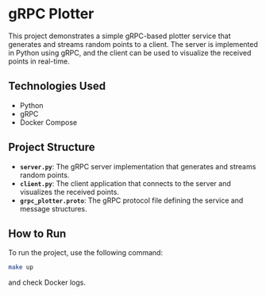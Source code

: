 # gRPC Plotter

This project demonstrates a simple gRPC-based plotter service that generates and streams random points to a client. The server is implemented in Python using gRPC, and the client can be used to visualize the received points in real-time.

## Technologies Used

- Python
- gRPC
- Docker Compose

## Project Structure

- **`server.py`**: The gRPC server implementation that generates and streams random points.
- **`client.py`**: The client application that connects to the server and visualizes the received points.
- **`grpc_plotter.proto`**: The gRPC protocol file defining the service and message structures.

## How to Run

To run the project, use the following command:

```bash
make up
```
and check Docker logs.
